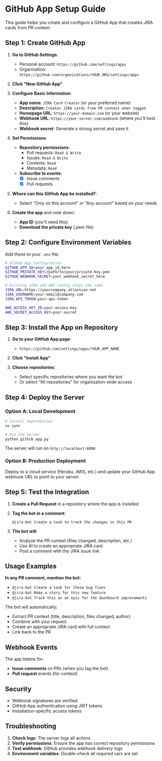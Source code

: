 # GitHub App Setup Guide

This guide helps you create and configure a GitHub App that creates JIRA cards from PR context.

## Step 1: Create GitHub App

1. **Go to GitHub Settings**:
   - Personal account: `https://github.com/settings/apps`
   - Organization: `https://github.com/organizations/YOUR_ORG/settings/apps`

2. **Click "New GitHub App"**

3. **Configure Basic Information**:
   - **App name**: `JIRA Card Creator` (or your preferred name)
   - **Description**: `Creates JIRA cards from PR context when tagged`
   - **Homepage URL**: `https://your-domain.com` (or your website)
   - **Webhook URL**: `https://your-server.com/webhook` (where you'll host this)
   - **Webhook secret**: Generate a strong secret and save it

4. **Set Permissions**:
   - **Repository permissions**:
     - Pull requests: `Read & Write`
     - Issues: `Read & Write` 
     - Contents: `Read`
     - Metadata: `Read`
   - **Subscribe to events**:
     - [x] Issue comments
     - [x] Pull requests

5. **Where can this GitHub App be installed?**:
   - Select "Only on this account" or "Any account" based on your needs

6. **Create the app** and note down:
   - **App ID** (you'll need this)
   - **Download the private key** (.pem file)

## Step 2: Configure Environment Variables

Add these to your `.env` file:

```bash
# GitHub App Configuration
GITHUB_APP_ID=your_app_id_here
GITHUB_PRIVATE_KEY=/path/to/your/private-key.pem
GITHUB_WEBHOOK_SECRET=your_webhook_secret_here

# Existing JIRA and AWS config stays the same
JIRA_URL=https://yourcompany.atlassian.net
JIRA_USERNAME=your-email@company.com
JIRA_API_TOKEN=your-api-token

AWS_ACCESS_KEY_ID=your-access-key
AWS_SECRET_ACCESS_KEY=your-secret
```

## Step 3: Install the App on Repository

1. **Go to your GitHub App page**:
   - `https://github.com/settings/apps/YOUR_APP_NAME`

2. **Click "Install App"**

3. **Choose repositories**:
   - Select specific repositories where you want the bot
   - Or select "All repositories" for organization-wide access

## Step 4: Deploy the Server

### Option A: Local Development
```bash
# Install dependencies
uv sync

# Run the server
python github_app.py
```

The server will run on `http://localhost:8000`

### Option B: Production Deployment

Deploy to a cloud service (Heroku, AWS, etc.) and update your GitHub App webhook URL to point to your server.

## Step 5: Test the Integration

1. **Create a Pull Request** in a repository where the app is installed

2. **Tag the bot in a comment**:
   ```
   @jira-bot Create a task to track the changes in this PR
   ```

3. **The bot will**:
   - Analyze the PR context (files changed, description, etc.)
   - Use AI to create an appropriate JIRA card
   - Post a comment with the JIRA issue link

## Usage Examples

**In any PR comment, mention the bot:**

- `@jira-bot Create a task for these bug fixes`
- `@jira-bot Make a story for this new feature`
- `@jira-bot Track this as an epic for the dashboard improvements`

The bot will automatically:
- Extract PR context (title, description, files changed, author)
- Combine with your request
- Create an appropriate JIRA card with full context
- Link back to the PR

## Webhook Events

The app listens for:
- **Issue comments** on PRs (when you tag the bot)
- **Pull request** events (for context)

## Security

- Webhook signatures are verified
- GitHub App authentication using JWT tokens
- Installation-specific access tokens

## Troubleshooting

1. **Check logs**: The server logs all actions
2. **Verify permissions**: Ensure the app has correct repository permissions
3. **Test webhook**: GitHub provides webhook delivery logs
4. **Environment variables**: Double-check all required vars are set